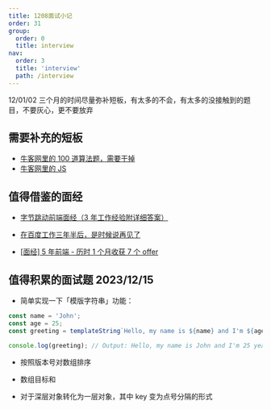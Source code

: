 ```yaml
---
title: 1208面试小记
order: 31
group:
  order: 0
  title: interview
nav:
  order: 3
  title: 'interview'
  path: /interview
---
```


12/01/02 三个月的时间尽量弥补短板，有太多的不会，有太多的没接触到的题目，不要灰心，更不要放弃

## 需要补充的短板

- [牛客网里的 100 道算法题，需要干掉](https://www.nowcoder.com/exam/oj?page=1&tab=%E7%AE%97%E6%B3%95%E7%AF%87&topicId=295)
- [牛客网里的 JS](https://www.nowcoder.com/exam/oj?page=1&pageSize=50&search=&tab=JS%E7%AF%87&topicId=2)

## 值得借鉴的面经

- [字节跳动前端面经（3 年工作经验附详细答案）](https://mp.weixin.qq.com/s/MYfuUSNS7xIAT4RgZIMv0g?poc_token=HJKJcmWjYrg5NsAJM_kYwsNn0jPlyGgEsQh4RNwX)

- [在百度工作三年半后，是时候说再见了](https://mp.weixin.qq.com/s/BQ4lTMIDh58Jrg0qLJEVLw)

- [[面经] 5 年前端 - 历时 1 个月收获 7 个 offer](https://juejin.cn/post/7142690757722243102?searchId=20231219153749735C4B8C58F910E747A8)

## 值得积累的面试题 2023/12/15

- 简单实现一下「模版字符串」功能：

```js
const name = 'John';
const age = 25;
const greeting = templateString`Hello, my name is ${name} and I'm ${age} years old.`;

console.log(greeting); // Output: Hello, my name is John and I'm 25 years old.
```

- 按照版本号对数组排序

- 数组目标和

- 对于深层对象转化为一层对象，其中 key 变为点号分隔的形式
